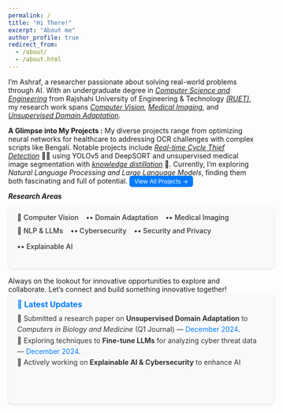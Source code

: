 ```yaml
---
permalink: /
title: "Hi There!"
excerpt: "About me"
author_profile: true
redirect_from: 
  - /about/
  - /about.html
---
```


I’m Ashraf, a researcher passionate about solving real-world problems through AI. With an undergraduate degree in *[Computer Science and Engineering](https://www.cse.ruet.ac.bd/)* from Rajshahi University of Engineering & Technology *[(RUET)](https://www.ruet.ac.bd/)*, my research work spans *[Computer Vision](https://github.com/ashraf-ul-alam-amit/BanglaOngko), [Medical Imaging](https://doi.org/10.1109/ICEEICT62016.2024.10534436),* and *[Unsupervised Domain Adaptation](https://github.com/ashraf-ul-alam-amit/KD-UDA)*.
<!--I've developed advanced frameworks for medical image segmentation and classification and worked with SOTA models to enhance AI applications.-->

**A Glimpse into My Projects :** My diverse projects range from optimizing neural networks for healthcare to addressing OCR challenges with complex scripts like Bengali. Notable projects include *[Real-time Cycle Thief Detection](https://github.com/ashraf-ul-alam-amit/cycle_theif)* 🚴‍♂️ using YOLOv5 and DeepSORT and unsupervised medical image segmentation with *[knowledge distillation](https://github.com/ashraf-ul-alam-amit/KD-UDA)* 🧠. Currently, I’m exploring *Natural Language Processing and Large Language Models*, finding them both fascinating and full of potential. 
<a href="/projects" style="background: #007bff; color: #fff; padding: 4px 10px; border-radius: 5px; font-size: 12px; text-decoration: none;">
    View All Projects →
</a>

***Research Areas***  

<!-- Research Areas Section -->
<div style="background: #f8f9fa; padding: 12px 18px; border-radius: 8px; box-shadow: 0 2px 5px rgba(0, 0, 0, 0.1); width: 100%; height: 100px;">
<!--   <h3 style="font-size: 18px; font-weight: bold; color: #007bff; margin-bottom: 10px;">🔬 Research Areas</h3>
 -->
  <div style="display: flex; flex-wrap: wrap; gap: 15px; margin-bottom: 10px;">
    <span style="font-size: 14px; font-weight: 500; color: #333;">📌 Computer Vision</span>
    <span style="font-size: 14px; font-weight: 500; color: #333;">•• Domain Adaptation</span>
    <span style="font-size: 14px; font-weight: 500; color: #333;">•• Medical Imaging</span>
  </div>

  <div style="display: flex; flex-wrap: wrap; gap: 15px;">
    <span style="font-size: 14px; font-weight: 500; color: #333;">📌 NLP & LLMs</span>
    <span style="font-size: 14px; font-weight: 500; color: #333;">•• Cybersecurity</span>
    <span style="font-size: 14px; font-weight: 500; color: #333;">•• Security and Privacy</span>
    <span style="font-size: 14px; font-weight: 500; color: #333;">•• Explainable AI</span>
  </div>
</div>


<br>
Always on the lookout for innovative opportunities to explore and collaborate. Let’s connect and build something innovative together!


<!-- News & Updates Section -->
<div style="background: #f8f9fa; padding: 12px 18px; border-radius: 8px; box-shadow: 0 2px 5px rgba(0, 0, 0, 0.1); width: 100%; height: 200px;">
  <h3 style="margin: 0; font-size: 16px; color: #007bff; font-weight: bold;">📢 Latest Updates</h3>
  
  <!-- Scrollable News List -->
  <div style="max-height: 120px; overflow-y: auto; padding-right: 8px;">
    <ul style="list-style: none; padding: 0; margin: 8px 0 0; font-size: 14px; color: #333; line-height: 1.6;">
      <li>🔹 Submitted a research paper on <b>Unsupervised Domain Adaptation</b> to <i>Computers in Biology and Medicine</i> (Q1 Journal) — <span style="color: #007bff;">December 2024</span>.</li>
      <li>🔹 Exploring techniques to <b>Fine-tune LLMs</b> for analyzing cyber threat data — <span style="color: #007bff;">December 2024</span>.</li>
      <li>🔹 Actively working on <b>Explainable AI & Cybersecurity</b> to enhance AI model interpretability — <span style="color: #007bff;">October 2024</span>.</li>
    </ul>
  </div>
</div>








